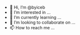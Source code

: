 - 👋 Hi, I’m @byiceb
- 👀 I’m interested in ...
- 🌱 I’m currently learning ...
- 💞️ I’m looking to collaborate on ...
- 📫 How to reach me ...

<!---
byiceb/byiceb is a ✨ special ✨ repository because its `README.md` (this file) appears on your GitHub profile.
You can click the Preview link to take a look at your changes.
--->
